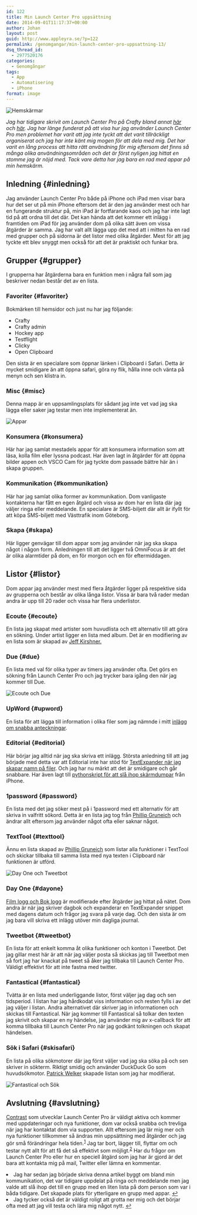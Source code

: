 ```yaml
---
id: 122
title: Min Launch Center Pro uppsättning
date: 2014-09-01T11:17:37+00:00
author: Johan
layout: post
guid: http://www.appleyra.se/?p=122
permalink: /genomgangar/min-launch-center-pro-uppsattning-13/
dsq_thread_id:
  - 2977520176
categories:
  - Genomgångar
tags:
  - App
  - Automatisering
  - iPhone
format: image
---
```

<img src="http://i0.wp.com/www.appleyra.se/wp-content/uploads/Min_Launch_Center_Pro_uppsttning_100606.png?w=891" alt="Hemskärmar" data-recalc-dims="1" />

*Jag har tidigare skrivit om Launch Center Pro på Crafty bland annat [här](http://www.crafty.se/introduktion-till-launch-center-pro/) och [här](http://www.crafty.se/introduktion-till-url-schema/). Jag har länge funderat på att visa hur jag använder Launch Center Pro men problemet har varit att jag inte tyckt att det varit tillräckligt organiserat och jag har inte känt mig mogen för att dela med mig. Det har varit en lång process att hitta rätt användning för mig eftersom det finns så många olika användningsområden och det är först nyligen jag hittat en stomme jag är nöjd med. Tack vare detta har jag bara en rad med appar på min hemskärm.*

<!---more--->

## Inledning {#inledning}

Jag använder Launch Center Pro både på iPhone och iPad men visar bara hur det ser ut på min iPhone eftersom det är den jag använder mest och har en fungerande struktur på, min iPad är fortfarande kaos och jag har inte lagt tid på att ordna till det där. Det kan hända att det kommer ett inlägg i framtiden om iPad för jag använder dom på olika sätt även om vissa åtgärder är samma. Jag har valt allt lägga upp det med att i mitten ha en rad med grupper och på sidorna är det listor med olika åtgärder. Mest för att jag tyckte ett blev snyggt men också för att det är praktiskt och funkar bra.

## Grupper {#grupper}

I grupperna har åtgärderna bara en funktion men i några fall som jag beskriver nedan består det av en lista.

### Favoriter {#favoriter}

Bokmärken till hemsidor och just nu har jag följande:

  * Crafty
  * Crafty admin
  * Hockey app
  * Testflight
  * Clicky
  * Open Clipboard

Den sista är en specialare som öppnar länken i Clipboard i Safari. Detta är mycket smidigare än att öppna safari, göra ny flik, hålla inne och vänta på menyn och sen klistra in.

### Misc {#misc}

Denna mapp är en uppsamlingsplats för sådant jag inte vet vad jag ska lägga eller saker jag testar men inte implementerat än.

<img src="http://i0.wp.com/www.appleyra.se/wp-content/uploads/Min_Launch_Center_Pro_uppsttning_2014_08_31_101135.png?w=891" alt="Appar" data-recalc-dims="1" />

### Konsumera {#konsumera}

Här har jag samlat mestadels appar för att konsumera information som att läsa, kolla film eller lyssna podcast. Har även lagt in åtgärder för att öppna bilder appen och VSCO Cam för jag tyckte dom passade bättre här än i skapa gruppen.

### Kommunikation {#kommunikation}

Här har jag samlat olika former av kommunikation. Dom vanligaste kontakterna har fått en egen åtgärd och vissa av dom har en lista där jag väljer ringa eller meddelande. En specialare är SMS-biljett där allt är ifyllt för att köpa SMS-biljett med Västtrafik inom Göteborg.

### Skapa {#skapa}

Här ligger genvägar till dom appar som jag använder när jag ska skapa något i någon form. Anledningen till att det ligger två OmniFocus är att det är olika alarmtider på dom, en för morgon och en för eftermiddagen.

## Listor {#listor}

Dom appar jag använder mest med flera åtgärder ligger på respektive sida av grupperna och består av olika långa listor. Vissa är bara två rader medan andra är upp till 20 rader och vissa har flera underlistor.

### Ecoute {#ecoute}

En lista jag skapat med artister som huvudlista och ett alternativ till att göra en sökning. Under artist ligger en lista med album. Det är en modifiering av en lista som är skapad av [Jeff Kirshner.](http://blog.jeffreykishner.com/2014/06/16/useNestedListsInLaunchCenterPro23ToOpenAlbumsByArtistInSpotifyAndEcouteForIos.html "Use Nested Lists in Launch Center Pro 2.3 to Open Albums by Artist in Spotify and Ecoute for iOS")

### Due {#due}

En lista med val för olika typer av timers jag använder ofta. Det görs en sökning från Launch Center Pro och jag trycker bara igång den när jag kommer till Due.

<img src="http://i2.wp.com/www.appleyra.se/wp-content/uploads/Min_Launch_Center_Pro_uppsttning_2014_08_31_101253.png?w=891" alt="Ecoute och Due" data-recalc-dims="1" />

### UpWord {#upword}

En lista för att lägga till information i olika filer som jag nämnde i mitt [inlägg om snabba anteckningar](http://www.crafty.se/mina-appar-for-snabba-anteckningar/ "Mina appar för snabba anteckningar | Crafty.se").

### Editorial {#editorial}

Här börjar jag alltid när jag ska skriva ett inlägg. Största anledning till att jag började med detta var att Editorial inte har stöd för [TextExpander när jag skapar namn på filer](http://www.crafty.se/mitt-arbetsflode-for-publicering-pa-crafty/ "Mitt arbetsflöde för publicering på Crafty | Crafty.se"). Och jag har nu märkt att det är smidigare och går snabbare. Har även lagt till [pythonskript för att slå ihop skärmdumpar](http://www.crafty.se/mitt-arbetsflode-for-publicering-pa-crafty/ "Mitt arbetsflöde för publicering på Crafty | Crafty.se") från iPhone.

### 1password {#password}

En lista med det jag söker mest på i 1password med ett alternativ för att skriva in valfritt sökord. Detta är en lista jag tog från [Phillip Gruneich](http://philgr.com/blog/onepassword-with-launch-center-pro-list-and-prompt-fallback "1Password with Launch Center Pro's lists and prompt fallback | Phillip Gruneich") och ändrar allt eftersom jag använder något ofta eller saknar något.

### TextTool {#texttool}

Ännu en lista skapad av [Phillip Gruneich](http://philgr.com/blog/loop-your-text-through-texttool-transformations "Loop your text through TextTool's transformations | Phillip Gruneich") som listar alla funktioner i TextTool och skickar tillbaka till samma lista med nya texten i Clipboard när funktionen är utförd.
  
<img src="http://i1.wp.com/www.appleyra.se/wp-content/uploads/Min_Launch_Center_Pro_uppsttning_2014_08_31_101353.png?w=891" alt="Day One och Tweetbot" data-recalc-dims="1" />

### Day One {#dayone}

[Film logg och Bok logg](http://www.thenewsprint.co/2014/03/01/the-hybrid-journal/ "The Hybrid Journal") är modifierade efter åtgärder jag hittat på nätet. Dom andra är när jag skriver dagbok och expanderar en TextExpander snippet med dagens datum och frågor jag svara på varje dag. Och den sista är om jag bara vill skriva ett inlägg utöver min dagliga journal.

### Tweetbot {#tweetbot}

En lista för att enkelt komma åt olika funktioner och konton i Tweetbot. Det jag gillar mest här är att när jag väljer posta så skickas jag till Tweetbot men så fort jag har knackat på tweet så åker jag tillbaka till Launch Center Pro. Väldigt effektivt för att inte fastna med twitter.

### Fantastical {#fantastical}

Tvätta är en lista med underliggande listor, först väljer jag dag och sen tidsperiod. I listan har jag hårdkodat viss information och resten fylls i av det jag väljer i listan. Andra alternativet där skriver jag in informationen och skickas till Fantastical. När jag kommer till Fantastical så tolkar den texten jag skrivit och skapar en ny händelse, jag använder mig av x-callback för att komma tillbaka till Launch Center Pro när jag godkänt tolkningen och skapat händelsen.

### Sök i Safari {#skisafari}

En lista på olika sökmotorer där jag först väljer vad jag ska söka på och sen skriver in sökterm. Riktigt smidig och använder DuckDuck Go som huvudsökmotor. [Patrick Welker](http://rocketink.net/2014/02/launchcenter-pro-quicktips.html "3 Launch Center Pro Quick Tips — RocketINK") skapade listan som jag har modifierat.

<img src="http://i2.wp.com/www.appleyra.se/wp-content/uploads/Min_Launch_Center_Pro_uppsttning_2014_08_31_101428.png?w=891" alt="Fantastical och Sök" data-recalc-dims="1" />

## Avslutning {#avslutning}

[Contrast](http://contrast.co/launch-center-pro/ "Contrast | Launch Center Pro") som utvecklar Launch Center Pro är väldigt aktiva och kommer med uppdateringar och nya funktioner, dom var också snabba och trevliga när jag har kontaktat dom via supporten. Allt eftersom jag lär mig mer och nya funktioner tillkommer så ändras min uppsättning med åtgärder och jag gör små förändringar hela tiden.<sup id="fnref-1"><a class="footnote" title="see footnote" href="#fn-1">1</a></sup> Jag tar bort, lägger till, flyttar om och testar nytt allt för att få det så effektivt som möjligt.<sup id="fnref-2"><a class="footnote" title="see footnote" href="#fn-2">2</a></sup> Har du frågor om Launch Center Pro eller hur en speciell åtgärd som jag har är gjord är det bara att kontakta mig på mail, Twitter eller lämna en kommentar.

<li id="fn-1">
  Jag har sedan jag började skriva denna artikel byggt om bland min kommunikation, det var tidigare uppdelat på ringa och meddelande men jag valde att slå ihop det till en grupp med en liten lista på dom person som var i båda tidigare. Det skapade plats för ytterligare en grupp med appar. <a class="reversefootnote" title="return to article" href="#fnref-1">↩</a>
</li>
<li id="fn-2">
  Jag tycker också det är väldigt roligt att grotta ner mig och det börjar ofta med att jag vill testa och lära mig något nytt. <a class="reversefootnote" title="return to article" href="#fnref-2">↩</a></fn></footnotes>
